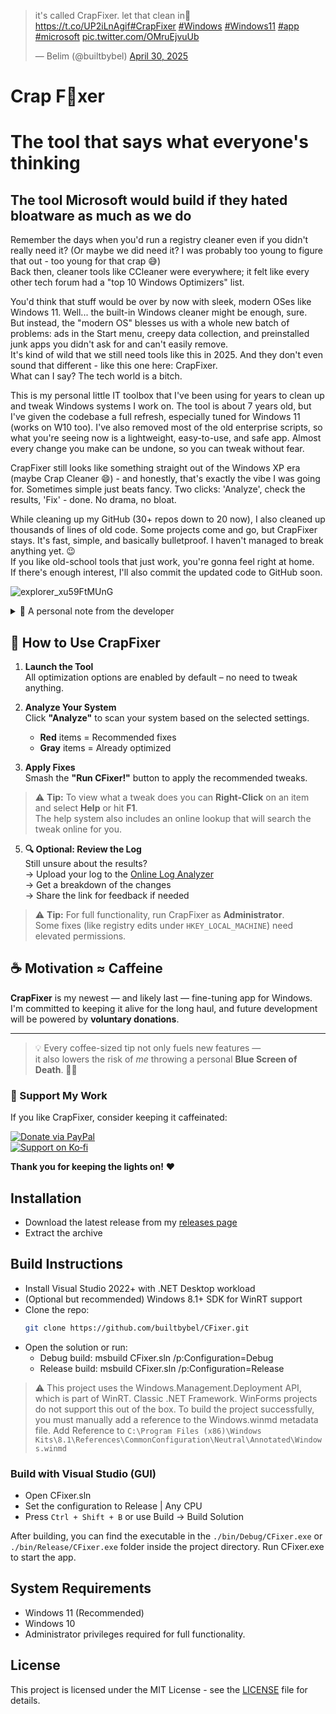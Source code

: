 <blockquote class="twitter-tweet"><p lang="en" dir="ltr">it&#39;s called CrapFixer. let that clean in🧽<a href="https://t.co/UP2iLnAgif">https://t.co/UP2iLnAgif</a><a href="https://twitter.com/hashtag/CrapFixer?src=hash&amp;ref_src=twsrc%5Etfw">#CrapFixer</a> <a href="https://twitter.com/hashtag/Windows?src=hash&amp;ref_src=twsrc%5Etfw">#Windows</a> <a href="https://twitter.com/hashtag/Windows11?src=hash&amp;ref_src=twsrc%5Etfw">#Windows11</a> <a href="https://twitter.com/hashtag/app?src=hash&amp;ref_src=twsrc%5Etfw">#app</a> <a href="https://twitter.com/hashtag/microsoft?src=hash&amp;ref_src=twsrc%5Etfw">#microsoft</a> <a href="https://t.co/OMruEjvuUb">pic.twitter.com/OMruEjvuUb</a></p>&mdash; Belim (@builtbybel) <a href="https://twitter.com/builtbybel/status/1917594071582773272?ref_src=twsrc%5Etfw">April 30, 2025</a></blockquote>


# Crap F🧼xer

# The tool that says what everyone's thinking

## The tool Microsoft would build if they hated bloatware as much as we do

Remember the days when you'd run a registry cleaner even if you didn't really need it? (Or maybe we did need it? I was probably too young to figure that out - too young for that crap 😅) <br>Back then, cleaner tools like CCleaner were everywhere; it felt like every other tech forum had a "top 10 Windows Optimizers" list.

You'd think that stuff would be over by now with sleek, modern OSes like Windows 11. Well... the built-in Windows cleaner might be enough, sure. <br>But instead, the "modern OS" blesses us with a whole new batch of problems: ads in the Start menu, creepy data collection, and preinstalled junk apps you didn't ask for and can't easily remove. <br>It's kind of wild that we still need tools like this in 2025. And they don't even sound that different - like this one here: CrapFixer. <br>What can I say? The tech world is a bitch.

This is my personal little IT toolbox that I've been using for years to clean up and tweak Windows systems I work on. The tool is about 7 years old, but I've given the codebase a full refresh, especially tuned for Windows 11 (works on W10 too). I've also removed most of the old enterprise scripts, so what you're seeing now is a lightweight, easy-to-use, and safe app. Almost every change you make can be undone, so you can tweak without fear.

CrapFixer still looks like something straight out of the Windows XP era (maybe Crap Cleaner 😄) - and honestly, that's exactly the vibe I was going for. Sometimes simple just beats fancy. Two clicks: 'Analyze', check the results, 'Fix' - done. No drama, no bloat.

While cleaning up my GitHub (30+ repos down to 20 now), I also cleaned up thousands of lines of old code. Some projects come and go, but CrapFixer stays. It's fast, simple, and basically bulletproof. I haven't managed to break anything yet. 😉 <br>If you like old-school tools that just work, you're gonna feel right at home. <br>If there's enough interest, I'll also commit the updated code to GitHub soon.

![explorer_xu59FtMUnG](https://github.com/user-attachments/assets/fe462326-ebfb-41ea-83b5-d4cf72659c2d)


<details>
  <summary>💬 A personal note from the developer</summary>

If you're curious about the personal story behind this project and others...
👉 [Read the full story here](https://github.com/Belim/support/blob/main/STORY.md)

</details>


## 🚀 How to Use CrapFixer

1. **Launch the Tool**  
   All optimization options are enabled by default – no need to tweak anything.

2. **Analyze Your System**  
   Click **"Analyze"** to scan your system based on the selected settings.

   - **Red** items = Recommended fixes
   - **Gray** items = Already optimized

3. **Apply Fixes**  
   Smash the **"Run CFixer!"** button to apply the recommended tweaks.
   
> ⚠️ **Tip:** To view what a tweak does you can **Right-Click** on an item and select **Help** or hit **F1**.  
> The help system also includes an online lookup that will search the tweak online for you.

5. **🔍 Optional: Review the Log**  
   Still unsure about the results?  
   → Upload your log to the [Online Log Analyzer](https://builtbybel.github.io/CrapFixer/log-analyzer/index.html)  
   → Get a breakdown of the changes  
   → Share the link for feedback if needed

> ⚠️ **Tip:** For full functionality, run CrapFixer as **Administrator**.  
> Some fixes (like registry edits under `HKEY_LOCAL_MACHINE`) need elevated permissions.

## ☕ Motivation ≈ Caffeine

**CrapFixer** is my newest — and likely last — fine-tuning app for Windows.  
I'm committed to keeping it alive for the long haul, and future development will be powered by **voluntary donations**.

---

> 💡 Every coffee-sized tip not only fuels new features —  
> it also lowers the risk of *me* throwing a personal **Blue Screen of Death**. 😵‍💫

### 🙏 Support My Work

If you like CrapFixer, consider keeping it caffeinated:

[![Donate via PayPal](https://img.shields.io/badge/Donate-PayPal-0070BA?style=for-the-badge&logo=paypal&logoColor=white)](https://www.paypal.com/donate/?hosted_button_id=M9DW4VNKH9ECQ)  
[![Support on Ko‑fi](https://img.shields.io/badge/Support-Ko–fi-F16061?style=for-the-badge&logo=ko-fi&logoColor=white)](https://ko-fi.com/builtbybel)

**Thank you for keeping the lights on!** ❤️

## Installation

* Download the latest release from my [releases page](https://github.com/builtbybel/CrapFixer/releases)
* Extract the archive

## Build Instructions

- Install Visual Studio 2022+ with .NET Desktop workload
- (Optional but recommended) Windows 8.1+ SDK for WinRT support
- Clone the repo:  
  ```bash
  git clone https://github.com/builtbybel/CFixer.git
- Open the solution or run:
  * Debug build: msbuild CFixer.sln /p:Configuration=Debug
  * Release build: msbuild CFixer.sln /p:Configuration=Release

> ⚠️ This project uses the Windows.Management.Deployment API, which is part of WinRT. Classic .NET Framework. WinForms projects do not support this out of the box.
> To build the project successfully, you must manually add a reference to the Windows.winmd metadata file.
Add Reference to `C:\Program Files (x86)\Windows Kits\8.1\References\CommonConfiguration\Neutral\Annotated\Windows.winmd`

### Build with Visual Studio (GUI)
- Open CFixer.sln
- Set the configuration to Release | Any CPU
- Press `Ctrl + Shift + B` or use Build → Build Solution
  
After building, you can find the executable in the `./bin/Debug/CFixer.exe` or `./bin/Release/CFixer.exe` folder inside the project directory. Run CFixer.exe to start the app.
  
## System Requirements

- Windows 11 (Recommended)
- Windows 10
- Administrator privileges required for full functionality.

## License

This project is licensed under the MIT License - see the [LICENSE](./LICENSE) file for details.
